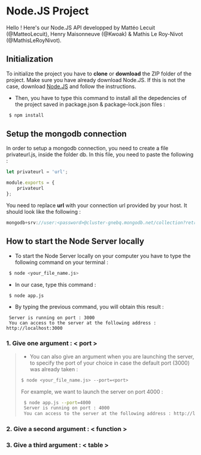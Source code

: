 # Node.JS Project

Hello ! Here's our Node.JS API developped by Mattéo Lecuit (@MatteoLecuit), Henry Maisonneuve (@Kwoak) & Mathis Le Roy-Nivot (@MathisLeRoyNivot).

## Initialization

To initialize the project you have to **clone** or **download** the ZIP folder of the project. Make sure you have already download Node.JS. If this is not the case, download [Node.JS](https://nodejs.org/en/) and follow the instructions. 

 - Then, you have to type this command to install all the depedencies of the project saved in package.json & package-lock.json files : 
```bash
 $ npm install
 ```

## Setup the mongodb connection
In order to setup a mongodb connection, you need to create a file privateurl.js, inside the folder db.
In this file, you need to paste the following :
```Javascript
let privateurl = 'url';

module.exports = {
    privateurl
};
```
You need to replace **url** with your connection url provided by your host. It should look like the following :

```Javascript
mongodb+srv://user:<password>@cluster-gnebq.mongodb.net/collection?retryWrites=true
```

## How to start the Node Server locally 

- To start the Node Server locally on your computer you have to type the following command on your terminal :
```bash
 $ node <your_file_name.js>
 ```
 - In our case, type this command :
```bash
 $ node app.js
 ```
 - By typing the previous command, you will obtain this result :
```
 Server is running on port : 3000
 You can access to the server at the following address : http://localhost:3000
```
### 1. Give one argument : < port >
> - You can also give an argument when you are launching the server, to specify the port of your choice in case the default port (3000) was already taken :
> ```bash
> $ node <your_file_name.js> --port=<port>
> ```
>  For example, we want to launch the server on port 4000 :
> ```bash
>  $ node app.js --port=4000
>  Server is running on port : 4000
>  You can access to the server at the following address : http://localhost:4000
> ```
### 2. Give a second argument : < function >


### 3. Give a third argument : < table >
